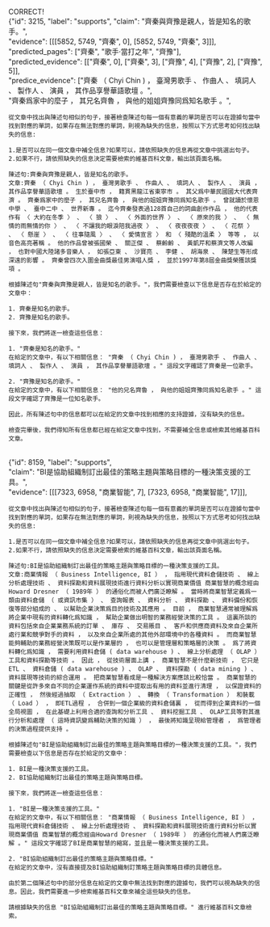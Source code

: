 
CORRECT!<br>
{"id": 3215, "label": "supports", "claim": "齊秦與齊豫是親人，皆是知名的歌手。",<br> 
"evidence": [[[5852, 5749, "齊秦", 0], [5852, 5749, "齊秦", 3]]], <br>
"predicted_pages": ["齊秦", "歌手·當打之年", "齊豫"], <br>
"predicted_evidence": [["齊秦", 0], ["齊秦", 3], ["齊豫", 4], ["齊豫", 2], ["齊豫", 5]], <br>
"predice_evidence": ["齊秦 （ Chyi Chin ) ， 臺灣男歌手 、 作曲人 、 填詞人 、 製作人 、 演員 ， 其作品享譽華語歌壇 。", <br>
"齊秦爲家中的麼子 ， 其兄名齊魯 ， 與他的姐姐齊豫同爲知名歌手 。", <br>
```
從文章中找出與陳述句相似的句子，接著檢查陳述句每一個有意義的單詞是否可以在證據句當中找到對應的單詞，如果存在無法對應的單詞，則視為缺失的信息，按照以下方式思考如何找出缺失的信息:

1.是否可以在同一個文章中補全信息?如果可以，請依照缺失的信息再從文章中挑選出句子。
2.如果不行，請依照缺失的信息決定需要檢索的維基百科文章，輸出該頁面名稱。

陳述句:齊秦與齊豫是親人，皆是知名的歌手。
文章:齊秦 （ Chyi Chin ) ， 臺灣男歌手 、 作曲人 、 填詞人 、 製作人 、 演員 ， 其作品享譽華語歌壇 。 生於臺中市 ， 籍貫黑龍江省東寧市 。 其父爲中華民國國大代表齊濟 。 齊秦爲家中的麼子 ， 其兄名齊魯 ， 與他的姐姐齊豫同爲知名歌手 。 曾就讀於懷恩中學 、 臺中二中 、 世界新專 。 迄今齊秦發表過128首自己的詞曲創作作品 ， 他的代表作有 〈 大約在冬季 〉 、 〈 狼 〉 、 〈 外面的世界 〉 、 〈 原來的我 〉 、 〈 無情的雨無情的你 〉 、 〈 不讓我的眼淚陪我過夜 〉 、 〈 夜夜夜夜 〉 、 〈 花祭 〉 、 〈 懸崖 〉 、 〈 往事隨風 〉 、 〈 愛情宣言 〉 和 〈 殘酷的溫柔 〉 等等 ， 以音色高亮著稱 。 他的作品曾被張國榮 、 關正傑 、 蔡齡齡 、 黃凱芹和蔡濟文等人改編 ， 也對中國大陸諸多音樂人 ， 如張亞東 、 沙寶亮 、 李健 、 胡海泉 、 陳楚生等形成深遠的影響 。 齊秦曾四次入圍金曲獎最佳男演唱人獎 ， 並於1997年第8屆金曲獎榮獲該獎項 。

根據陳述句"齊秦與齊豫是親人，皆是知名的歌手。"，我們需要檢查以下信息是否存在於給定的文章中：

1. 齊秦是知名的歌手。
2. 齊豫是知名的歌手。

接下來，我們將逐一檢查這些信息：

1. "齊秦是知名的歌手。"
在給定的文章中，有以下相關信息： "齊秦 （ Chyi Chin ) ， 臺灣男歌手 、 作曲人 、 填詞人 、 製作人 、 演員 ， 其作品享譽華語歌壇 。" 這段文字確認了齊秦是一位歌手。

2. "齊豫是知名的歌手。"
在給定的文章中，有以下相關信息： "他的兄名齊魯 ， 與他的姐姐齊豫同爲知名歌手 。" 這段文字確認了齊豫是一位知名歌手。

因此，所有陳述句中的信息都可以在給定的文章中找到相應的支持證據，沒有缺失的信息。

檢查完畢後，我們得知所有信息都已經在給定文章中找到，不需要補全信息或檢索其他維基百科文章。

```

<br>
{"id": 8159, "label": "supports", <br>
"claim": "BI是協助組織制訂出最佳的策略主題與策略目標的一種決策支援的工具。", <br>
"evidence": [[[7323, 6958, "商業智能", 7], [7323, 6958, "商業智能", 17]]], <br>

```
從文章中找出與陳述句相似的句子，接著檢查陳述句每一個有意義的單詞是否可以在證據句當中找到對應的單詞，如果存在無法對應的單詞，則視為缺失的信息，按照以下方式思考如何找出缺失的信息:

1.是否可以在同一個文章中補全信息?如果可以，請依照缺失的信息再從文章中挑選出句子。
2.如果不行，請依照缺失的信息決定需要檢索的維基百科文章，輸出該頁面名稱。

陳述句:BI是協助組織制訂出最佳的策略主題與策略目標的一種決策支援的工具。
文章:商業情報 （ Business Intelligence, BI ） ， 指用現代資料倉儲技術 、 線上分析處理技術 、 資料探勘和資料展現技術進行資料分析以實現商業價值 商業智慧的概念經由Howard Dresner （ 1989年 ） 的通俗化而被人們廣泛瞭解 。 當時將商業智慧定義爲一類由資料倉儲 （ 或資訊市集 ） 、 查詢報表 、 資料分析 、 資料探勘 、 資料備份和恢復等部分組成的 、 以幫助企業決策爲目的技術及其應用 。 目前 ， 商業智慧通常被理解爲將企業中現有的資料轉化爲知識 ， 幫助企業做出明智的業務經營決策的工具 。 這裏所談的資料包括來自企業業務系統的訂單 、 庫存 、 交易賬目 、 客戶和供應商資料及來自企業所處行業和競爭對手的資料 ， 以及來自企業所處的其他外部環境中的各種資料 。 而商業智慧能夠輔助的業務經營決策既可以是作業層的 ， 也可以是管理層和策略層的決策 。 爲了將資料轉化爲知識 ， 需要利用資料倉儲 ( data warehouse ) 、 線上分析處理 （ OLAP ） 工具和資料探勘等技術 。 因此 ， 從技術層面上講 ， 商業智慧不是什麼新技術 ， 它只是ETL 、 資料倉儲 ( data warehouse ) 、 OLAP 、 資料探勘 ( data mining ) 、 資料展現等技術的綜合運用 。 把商業智慧看成是一種解決方案應該比較恰當 。 商業智慧的關鍵是從許多來自不同的企業運作系統的資料中提取出有用的資料並進行清理 ， 以保證資料的正確性 ， 然後經過抽取 （ Extraction ） 、 轉換 （ Transformation ） 和裝載 （ Load ） ， 即ETL過程 ， 合併到一個企業級的資料倉儲裏 ， 從而得到企業資料的一個全局視圖 ， 在此基礎上利用合適的查詢和分析工具 、 資料挖掘工具 、 OLAP工具等對其進行分析和處理 （ 這時資訊變爲輔助決策的知識 ） ， 最後將知識呈現給管理者 ， 爲管理者的決策過程提供支持 。

根據陳述句"BI是協助組織制訂出最佳的策略主題與策略目標的一種決策支援的工具。"，我們需要檢查以下信息是否存在於給定的文章中：

1. BI是一種決策支援的工具。
2. BI協助組織制訂出最佳的策略主題與策略目標。

接下來，我們將逐一檢查這些信息：

1. "BI是一種決策支援的工具。"
在給定的文章中，有以下相關信息： "商業情報 （ Business Intelligence, BI ） ， 指用現代資料倉儲技術 、 線上分析處理技術 、 資料探勘和資料展現技術進行資料分析以實現商業價值 商業智慧的概念經由Howard Dresner （ 1989年 ） 的通俗化而被人們廣泛瞭解 。" 這段文字確認了BI是商業智慧的縮寫，並且是一種決策支援的工具。

2. "BI協助組織制訂出最佳的策略主題與策略目標。"
在給定的文章中，沒有直接提及BI協助組織制訂策略主題與策略目標的具體信息。

由於第二個陳述句中的部分信息在給定的文章中無法找到對應的證據句，我們可以視為缺失的信息。因此，我們需要進一步檢索維基百科文章來補全這些缺失的信息。

請根據缺失的信息 "BI協助組織制訂出最佳的策略主題與策略目標。" 進行維基百科文章檢索。

```
